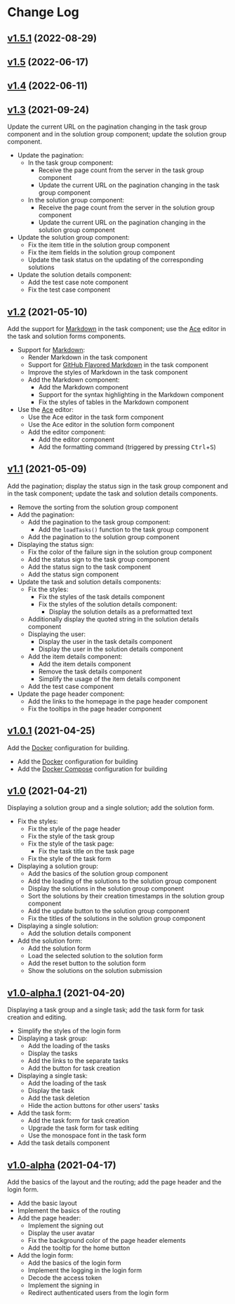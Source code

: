 # Change Log

## [v1.5.1](https://github.com/thewizardplusplus/go-exercises-frontend/tree/v1.5.1) (2022-08-29)

## [v1.5](https://github.com/thewizardplusplus/go-exercises-frontend/tree/v1.5) (2022-06-17)

## [v1.4](https://github.com/thewizardplusplus/go-exercises-frontend/tree/v1.4) (2022-06-11)

## [v1.3](https://github.com/thewizardplusplus/go-exercises-frontend/tree/v1.3) (2021-09-24)

Update the current URL on the pagination changing in the task group component and in the solution group component; update the solution group component.

- Update the pagination:
  - In the task group component:
    - Receive the page count from the server in the task group component
    - Update the current URL on the pagination changing in the task group component
  - In the solution group component:
    - Receive the page count from the server in the solution group component
    - Update the current URL on the pagination changing in the solution group component
- Update the solution group component:
  - Fix the item title in the solution group component
  - Fix the item fields in the solution group component
  - Update the task status on the updating of the corresponding solutions
- Update the solution details component:
  - Add the test case note component
  - Fix the test case component

## [v1.2](https://github.com/thewizardplusplus/go-exercises-frontend/tree/v1.2) (2021-05-10)

Add the support for [Markdown](https://daringfireball.net/projects/markdown/) in the task component; use the [Ace](https://ace.c9.io/) editor in the task and solution forms components.

- Support for [Markdown](https://daringfireball.net/projects/markdown/):
  - Render Markdown in the task component
  - Support for [GitHub Flavored Markdown](https://github.github.com/gfm/) in the task component
  - Improve the styles of Markdown in the task component
  - Add the Markdown component:
    - Add the Markdown component
    - Support for the syntax highlighting in the Markdown component
    - Fix the styles of tables in the Markdown component
- Use the [Ace](https://ace.c9.io/) editor:
  - Use the Ace editor in the task form component
  - Use the Ace editor in the solution form component
  - Add the editor component:
    - Add the editor component
    - Add the formatting command (triggered by pressing <kbd>Ctrl</kbd>+<kbd>S</kbd>)

## [v1.1](https://github.com/thewizardplusplus/go-exercises-frontend/tree/v1.1) (2021-05-09)

Add the pagination; display the status sign in the task group component and in the task component; update the task and solution details components.

- Remove the sorting from the solution group component
- Add the pagination:
  - Add the pagination to the task group component:
    - Add the `loadTasks()` function to the task group component
  - Add the pagination to the solution group component
- Displaying the status sign:
  - Fix the color of the failure sign in the solution group component
  - Add the status sign to the task group component
  - Add the status sign to the task component
  - Add the status sign component
- Update the task and solution details components:
  - Fix the styles:
    - Fix the styles of the task details component
    - Fix the styles of the solution details component:
      - Display the solution details as a preformatted text
  - Additionally display the quoted string in the solution details component
  - Displaying the user:
    - Display the user in the task details component
    - Display the user in the solution details component
  - Add the item details component:
    - Add the item details component
    - Remove the task details component
    - Simplify the usage of the item details component
  - Add the test case component
- Update the page header component:
  - Add the links to the homepage in the page header component
  - Fix the tooltips in the page header component

## [v1.0.1](https://github.com/thewizardplusplus/go-exercises-frontend/tree/v1.0.1) (2021-04-25)

Add the [Docker](https://www.docker.com/) configuration for building.

- Add the [Docker](https://www.docker.com/) configuration for building
- Add the [Docker Compose](https://docs.docker.com/compose/) configuration for building

## [v1.0](https://github.com/thewizardplusplus/go-exercises-frontend/tree/v1.0) (2021-04-21)

Displaying a solution group and a single solution; add the solution form.

- Fix the styles:
  - Fix the style of the page header
  - Fix the style of the task group
  - Fix the style of the task page:
    - Fix the task title on the task page
  - Fix the style of the task form
- Displaying a solution group:
  - Add the basics of the solution group component
  - Add the loading of the solutions to the solution group component
  - Display the solutions in the solution group component
  - Sort the solutions by their creation timestamps in the solution group component
  - Add the update button to the solution group component
  - Fix the titles of the solutions in the solution group component
- Displaying a single solution:
  - Add the solution details component
- Add the solution form:
  - Add the solution form
  - Load the selected solution to the solution form
  - Add the reset button to the solution form
  - Show the solutions on the solution submission

## [v1.0-alpha.1](https://github.com/thewizardplusplus/go-exercises-frontend/tree/v1.0-alpha.1) (2021-04-20)

Displaying a task group and a single task; add the task form for task creation and editing.

- Simplify the styles of the login form
- Displaying a task group:
  - Add the loading of the tasks
  - Display the tasks
  - Add the links to the separate tasks
  - Add the button for task creation
- Displaying a single task:
  - Add the loading of the task
  - Display the task
  - Add the task deletion
  - Hide the action buttons for other users' tasks
- Add the task form:
  - Add the task form for task creation
  - Upgrade the task form for task editing
  - Use the monospace font in the task form
- Add the task details component

## [v1.0-alpha](https://github.com/thewizardplusplus/go-exercises-frontend/tree/v1.0-alpha) (2021-04-17)

Add the basics of the layout and the routing; add the page header and the login form.

- Add the basic layout
- Implement the basics of the routing
- Add the page header:
  - Implement the signing out
  - Display the user avatar
  - Fix the background color of the page header elements
  - Add the tooltip for the home button
- Add the login form:
  - Add the basics of the login form
  - Implement the logging in the login form
  - Decode the access token
  - Implement the signing in
  - Redirect authenticated users from the login form

